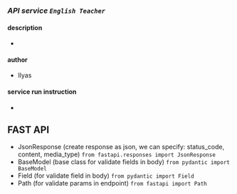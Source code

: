 ### *API service `English Teacher`*


#### description

- 

#### author

- Ilyas 

#### service run instruction

- 


## FAST API

- JsonResponse (create response as json, we can specify: status_code, content, media_type) 
  ```from fastapi.responses import JsonResponse```
- BaseModel (base class for validate fields in body) ```from pydantic import BaseModel```
- Field (for validate field in body) ```from pydantic import Field```
- Path (for validate params in endpoint) ```from fastapi import Path```


